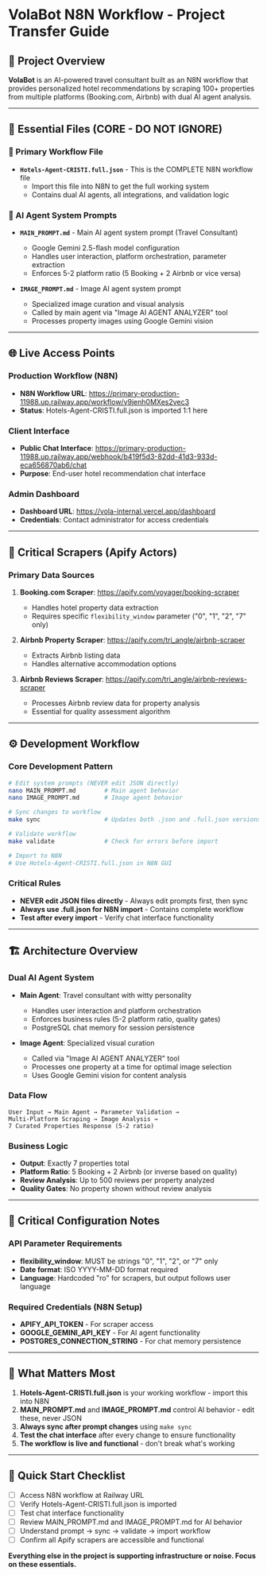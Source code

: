 # VolaBot N8N Workflow - Project Transfer Guide

## 🎯 Project Overview

**VolaBot** is an AI-powered travel consultant built as an N8N workflow that provides personalized hotel recommendations by scraping 100+ properties from multiple platforms (Booking.com, Airbnb) with dual AI agent analysis.

---

## 📁 Essential Files (CORE - DO NOT IGNORE)

### 🚀 Primary Workflow File
- **`Hotels-Agent-CRISTI.full.json`** - This is the COMPLETE N8N workflow file
  - Import this file into N8N to get the full working system
  - Contains dual AI agents, all integrations, and validation logic

### 🤖 AI Agent System Prompts
- **`MAIN_PROMPT.md`** - Main AI agent system prompt (Travel Consultant)
  - Google Gemini 2.5-flash model configuration
  - Handles user interaction, platform orchestration, parameter extraction
  - Enforces 5-2 platform ratio (5 Booking + 2 Airbnb or vice versa)

- **`IMAGE_PROMPT.md`** - Image AI agent system prompt  
  - Specialized image curation and visual analysis
  - Called by main agent via "Image AI AGENT ANALYZER" tool
  - Processes property images using Google Gemini vision

---

## 🌐 Live Access Points

### Production Workflow (N8N)
- **N8N Workflow URL**: https://primary-production-11988.up.railway.app/workflow/y9jenh0MXes2vec3
- **Status**: Hotels-Agent-CRISTI.full.json is imported 1:1 here

### Client Interface
- **Public Chat Interface**: https://primary-production-11988.up.railway.app/webhook/b419f5d3-82dd-41d3-933d-eca656870ab6/chat
- **Purpose**: End-user hotel recommendation chat interface

### Admin Dashboard
- **Dashboard URL**: https://vola-internal.vercel.app/dashboard
- **Credentials**: Contact administrator for access credentials

---

## 🔧 Critical Scrapers (Apify Actors)

### Primary Data Sources
1. **Booking.com Scraper**: https://apify.com/voyager/booking-scraper
   - Handles hotel property data extraction
   - Requires specific `flexibility_window` parameter ("0", "1", "2", "7" only)

2. **Airbnb Property Scraper**: https://apify.com/tri_angle/airbnb-scraper  
   - Extracts Airbnb listing data
   - Handles alternative accommodation options

3. **Airbnb Reviews Scraper**: https://apify.com/tri_angle/airbnb-reviews-scraper
   - Processes Airbnb review data for property analysis
   - Essential for quality assessment algorithm

---

## ⚙️ Development Workflow

### Core Development Pattern
```bash
# Edit system prompts (NEVER edit JSON directly)
nano MAIN_PROMPT.md        # Main agent behavior
nano IMAGE_PROMPT.md       # Image agent behavior

# Sync changes to workflow
make sync                  # Updates both .json and .full.json versions

# Validate workflow
make validate              # Check for errors before import

# Import to N8N
# Use Hotels-Agent-CRISTI.full.json in N8N GUI
```

### Critical Rules
- **NEVER edit JSON files directly** - Always edit prompts first, then sync
- **Always use .full.json for N8N import** - Contains complete workflow
- **Test after every import** - Verify chat interface functionality

---

## 🏗️ Architecture Overview

### Dual AI Agent System
- **Main Agent**: Travel consultant with witty personality
  - Handles user interaction and platform orchestration
  - Enforces business rules (5-2 platform ratio, quality gates)
  - PostgreSQL chat memory for session persistence

- **Image Agent**: Specialized visual curation  
  - Called via "Image AI AGENT ANALYZER" tool
  - Processes one property at a time for optimal image selection
  - Uses Google Gemini vision for content analysis

### Data Flow
```
User Input → Main Agent → Parameter Validation → 
Multi-Platform Scraping → Image Analysis → 
7 Curated Properties Response (5-2 ratio)
```

### Business Logic
- **Output**: Exactly 7 properties total
- **Platform Ratio**: 5 Booking + 2 Airbnb (or inverse based on quality)
- **Review Analysis**: Up to 500 reviews per property analyzed
- **Quality Gates**: No property shown without review analysis

---

## 🚨 Critical Configuration Notes

### API Parameter Requirements
- **flexibility_window**: MUST be strings "0", "1", "2", or "7" only
- **Date format**: ISO YYYY-MM-DD format required
- **Language**: Hardcoded "ro" for scrapers, but output follows user language

### Required Credentials (N8N Setup)
- **APIFY_API_TOKEN** - For scraper access
- **GOOGLE_GEMINI_API_KEY** - For AI agent functionality  
- **POSTGRES_CONNECTION_STRING** - For chat memory persistence

---

## 🎯 What Matters Most

1. **Hotels-Agent-CRISTI.full.json** is your working workflow - import this into N8N
2. **MAIN_PROMPT.md** and **IMAGE_PROMPT.md** control AI behavior - edit these, never JSON
3. **Always sync after prompt changes** using `make sync`
4. **Test the chat interface** after every change to ensure functionality
5. **The workflow is live and functional** - don't break what's working

---

## 🔄 Quick Start Checklist

- [ ] Access N8N workflow at Railway URL
- [ ] Verify Hotels-Agent-CRISTI.full.json is imported
- [ ] Test chat interface functionality
- [ ] Review MAIN_PROMPT.md and IMAGE_PROMPT.md for AI behavior
- [ ] Understand prompt → sync → validate → import workflow
- [ ] Confirm all Apify scrapers are accessible and functional

**Everything else in the project is supporting infrastructure or noise. Focus on these essentials.**